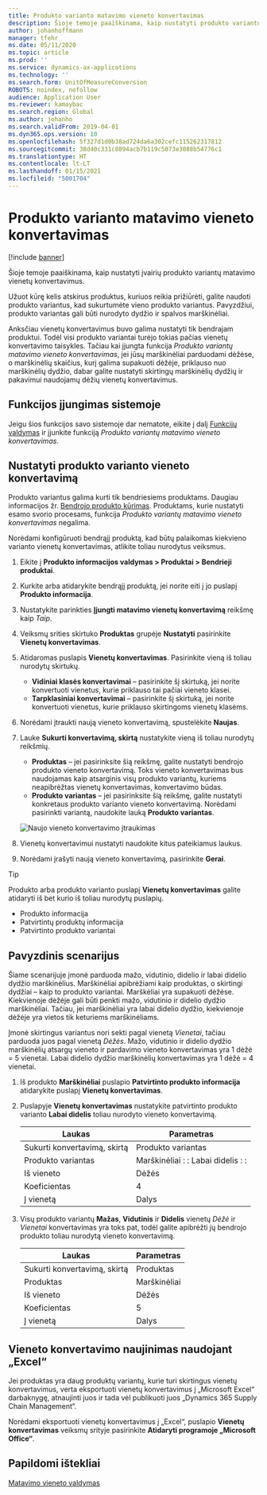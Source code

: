 ```yaml
---
title: Produkto varianto matavimo vieneto konvertavimas
description: Šioje temoje paaiškinama, kaip nustatyti produkto variantų matavimo vienetų konvertavimus. Joje pateikiamas nustatymo pavyzdys.
author: johanhoffmann
manager: tfehr
ms.date: 05/11/2020
ms.topic: article
ms.prod: ''
ms.service: dynamics-ax-applications
ms.technology: ''
ms.search.form: UnitOfMeasureConversion
ROBOTS: noindex, nofollow
audience: Application User
ms.reviewer: kamaybac
ms.search.region: Global
ms.author: johanho
ms.search.validFrom: 2019-04-01
ms.dyn365.ops.version: 10
ms.openlocfilehash: 5f327d1d0b38ad724da6a302cefc115262317812
ms.sourcegitcommit: 38d40c331c8894acb7b119c5073e3088b54776c1
ms.translationtype: HT
ms.contentlocale: lt-LT
ms.lasthandoff: 01/15/2021
ms.locfileid: "5001704"
---
```

# <a name="unit-of-measure-conversion-per-product-variant"></a>Produkto varianto matavimo vieneto konvertavimas

[!include [banner](../includes/banner.md)]

Šioje temoje paaiškinama, kaip nustatyti įvairių produkto variantų matavimo vienetų konvertavimus.

Užuot kūrę kelis atskirus produktus, kuriuos reikia prižiūrėti, galite naudoti produkto variantus, kad sukurtumėte vieno produkto variantus. Pavyzdžiui, produkto variantas gali būti nurodyto dydžio ir spalvos marškinėliai.

Anksčiau vienetų konvertavimus buvo galima nustatyti tik bendrajam produktui. Todėl visi produkto variantai turėjo tokias pačias vienetų konvertavimo taisykles. Tačiau kai įjungta funkcija *Produkto variantų matavimo vieneto konvertavimas*, jei jūsų marškinėliai parduodami dėžėse, o marškinėlių skaičius, kurį galima supakuoti dėžėje, priklauso nuo marškinėlių dydžio, dabar galite nustatyti skirtingų marškinėlių dydžių ir pakavimui naudojamų dėžių vienetų konvertavimus.

## <a name="turn-on-the-feature-in-your-system"></a>Funkcijos įjungimas sistemoje

Jeigu šios funkcijos savo sistemoje dar nematote, eikite į dalį [Funkcijų valdymas](../../fin-ops-core/fin-ops/get-started/feature-management/feature-management-overview.md) ir įjunkite funkciją *Produkto variantų matavimo vieneto konvertavimas*.

## <a name="set-up-a-product-for-unit-conversion-per-variant"></a>Nustatyti produkto varianto vieneto konvertavimą

Produkto variantus galima kurti tik bendriesiems produktams. Daugiau informacijos žr. [Bendrojo produkto kūrimas](tasks/create-product-master.md). Produktams, kurie nustatyti esamo svorio procesams, funkcija *Produkto variantų matavimo vieneto konvertavimas* negalima.

Norėdami konfigūruoti bendrąjį produktą, kad būtų palaikomas kiekvieno varianto vienetų konvertavimas, atlikite toliau nurodytus veiksmus.

1. Eikite į **Produkto informacijos valdymas \> Produktai \> Bendrieji produktai**.
1. Kurkite arba atidarykite bendrąjį produktą, jei norite eiti į jo puslapį **Produkto informacija**.
1. Nustatykite parinkties **Įjungti matavimo vienetų konvertavimą** reikšmę kaip *Taip*.
1. Veiksmų srities skirtuko **Produktas** grupėje **Nustatyti** pasirinkite **Vienetų konvertavimas**.
1. Atidaromas puslapis **Vienetų konvertavimas**. Pasirinkite vieną iš toliau nurodytų skirtukų.

    - **Vidiniai klasės konvertavimai** – pasirinkite šį skirtuką, jei norite konvertuoti vienetus, kurie priklauso tai pačiai vieneto klasei.
    - **Tarpklasiniai konvertavimai** – pasirinkite šį skirtuką, jei norite konvertuoti vienetus, kurie priklauso skirtingoms vienetų klasėms.

1. Norėdami įtraukti naują vieneto konvertavimą, spustelėkite **Naujas**.
1. Lauke **Sukurti konvertavimą, skirtą** nustatykite vieną iš toliau nurodytų reikšmių.

    - **Produktas** – jei pasirinksite šią reikšmę, galite nustatyti bendrojo produkto vieneto konvertavimą. Toks vieneto konvertavimas bus naudojamas kaip atsarginis visų produkto variantų, kuriems neapibrėžtas vienetų konvertavimas, konvertavimo būdas.
    - **Produkto variantas** – jei pasirinksite šią reikšmę, galite nustatyti konkretaus produkto varianto vieneto konvertavimą. Norėdami pasirinkti variantą, naudokite lauką **Produkto variantas**.

    ![Naujo vieneto konvertavimo įtraukimas](media/uom-new-conversion.png "Naujo vieneto konvertavimo įtraukimas")

1. Vienetų konvertavimui nustatyti naudokite kitus pateikiamus laukus.
1. Norėdami įrašyti naują vieneto konvertavimą, pasirinkite **Gerai**.

> [!TIP]
> Produkto arba produkto varianto puslapį **Vienetų konvertavimas** galite atidaryti iš bet kurio iš toliau nurodytų puslapių.
> 
> - Produkto informacija
> - Patvirtintų produktų informacija
> - Patvirtinto produkto variantai

## <a name="example-scenario"></a>Pavyzdinis scenarijus

Šiame scenarijuje įmonė parduoda mažo, vidutinio, didelio ir labai didelio dydžio marškinėlius. Marškinėliai apibrėžiami kaip produktas, o skirtingi dydžiai – kaip to produkto variantai. Marškėliai yra supakuoti dėžėse. Kiekvienoje dėžėje gali būti penkti mažo, vidutinio ir didelio dydžio marškinėliai. Tačiau, jei marškinėliai yra labai didelio dydžio, kiekvienoje dėžėje yra vietos tik keturiems marškinėliams.

Įmonė skirtingus variantus nori sekti pagal vienetą *Vienetai*, tačiau parduoda juos pagal vienetą *Dėžės*. Mažo, vidutinio ir didelio dydžio marškinėlių atsargų vieneto ir pardavimo vieneto konvertavimas yra 1 dėžė = 5 vienetai. Labai didelio dydžio marškinėlių konvertavimas yra 1 dėžė = 4 vienetai.

1. Iš produkto **Marškinėliai** puslapio **Patvirtinto produkto informacija** atidarykite puslapį  **Vienetų konvertavimas**.
1. Puslapyje **Vienetų konvertavimas** nustatykite patvirtinto produkto varianto **Labai didelis** toliau nurodyto vieneto konvertavimą.

    | Laukas                 | Parametras                 |
    |-----------------------|-------------------------|
    | Sukurti konvertavimą, skirtą | Produkto variantas         |
    | Produkto variantas       | Marškinėliai : : Labai didelis : : |
    | Iš vieneto             | Dėžės                   |
    | Koeficientas                | 4                       |
    | Į vienetą               | Dalys                  |

1. Visų produkto variantų **Mažas**, **Vidutinis** ir **Didelis** vienetų *Dėžė* ir *Vienetai* konvertavimas yra toks pat, todėl galite apibrėžti jų bendrojo produkto toliau nurodytą vieneto konvertavimą.

    | Laukas                 | Parametras |
    |-----------------------|---------|
    | Sukurti konvertavimą, skirtą | Produktas |
    | Produktas               | Marškinėliai |
    | Iš vieneto             | Dėžės   |
    | Koeficientas                | 5       |
    | Į vienetą               | Dalys  |

## <a name="using-excel-to-update-the-unit-conversions"></a>Vieneto konvertavimo naujinimas naudojant „Excel“

Jei produktas yra daug produktų variantų, kurie turi skirtingus vienetų konvertavimus, verta eksportuoti vienetų konvertavimus į „Microsoft Excel“ darbaknygę, atnaujinti juos ir tada vėl publikuoti juos „Dynamics 365 Supply Chain Management“.

Norėdami eksportuoti vienetų konvertavimus į „Excel“, puslapio **Vienetų konvertavimas** veiksmų srityje pasirinkite **Atidaryti programoje „Microsoft Office“**.

## <a name="additional-resources"></a>Papildomi ištekliai

[Matavimo vieneto valdymas](tasks/manage-unit-measure.md)

